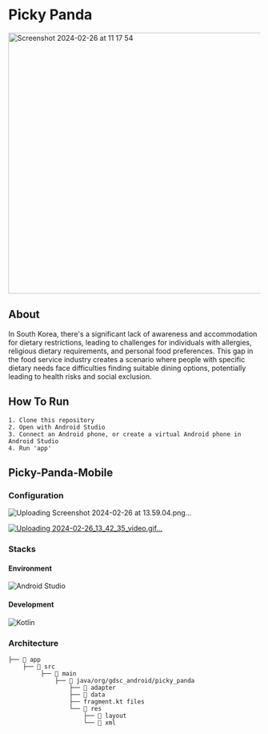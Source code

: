 # Picky Panda
<img width="521" alt="Screenshot 2024-02-26 at 11 17 54" src="https://github.com/picky-panda/picky-panda-mobile/assets/144666264/f0ff28fd-947a-467a-b366-a98ab980447b">

## About

In South Korea, there's a significant lack of awareness and accommodation for dietary restrictions, leading to challenges for individuals with allergies, religious dietary requirements, and personal food preferences. This gap in the food service industry creates a scenario where people with specific dietary needs face difficulties finding suitable dining options, potentially leading to health risks and social exclusion.

## How To Run
```
1. Clone this repository
2. Open with Android Studio
3. Connect an Android phone, or create a virtual Android phone in Android Studio
4. Run 'app'
```
## Picky-Panda-Mobile
### Configuration
![Uploading Screenshot 2024-02-26 at 13.59.04.png…]()

[![Uploading 2024-02-26_13_42_35_video.gif…]()](https://youtu.be/f0VjOea5icI?si=y6pHmpnRlGd8-VUi)

### Stacks
#### Environment
![Android Studio](https://img.shields.io/badge/Android_Studio-3DDC84?style=for-the-badge&logo=android-studio&logoColor=white)
#### Development
![Kotlin](https://img.shields.io/badge/Kotlin-0095D5?&style=for-the-badge&logo=kotlin&logoColor=white)
### Architecture
```
├── 📁 app
    ├── 📁 src
         ├── 📁 main
             ├── 📁 java/org/gdsc_android/picky_panda
                 ├── 📁 adapter
                 ├── 📁 data
                 ├── fragment.kt files
                 └── 📁 res
                     ├── 📁 layout
                     └── 📁 xml
```
